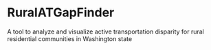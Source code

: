 # RuralATGapFinder
A tool to analyze and visualize active transportation disparity for rural residential communities in Washington state
